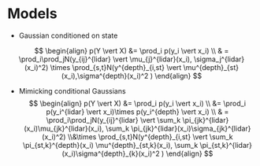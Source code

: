 # Models

- Gaussian conditioned on state

$$
\begin{align}
p(Y \vert X) &= \prod_i p(y_i \vert x_i)
\\
& = \prod_i\prod_jN(y_{ij}^{lidar} \vert \mu_{j}^{lidar}(x_i), \sigma_j^{lidar}(x_i)^2) \times \prod_{s,t}N(y^{depth}_{i,st} \vert \mu^{depth}_{st}(x_i),\sigma^{depth}(x_i)^2 )
\end{align}
$$

- Mimicking conditional Gaussians
  $$
  \begin{align}
  p(Y \vert X) &= \prod_i p(y_i \vert x_i)
  \\
  &= \prod_i p(y_i^{lidar} \vert x_i)\times p(y_i^{depth} \vert x_i)
  \\ 
  & = \prod_i\prod_jN(y_{ij}^{lidar} \vert \sum_k \pi_{jk}^{lidar}(x_i)\mu_{jk}^{lidar}(x_i), \sum_k \pi_{jk}^{lidar}(x_i)\sigma_{jk}^{lidar}(x_i)^2) 
  \\&\times \prod_{s,t}N(y^{depth}_{i,st} \vert \sum_k \pi_{st,k}^{depth}(x_i) \mu^{depth}_{st,k}(x_i), \sum_k \pi_{st,k}^{lidar}(x_i)\sigma^{depth}_{k}(x_i)^2 )
  \end{align}
  $$


